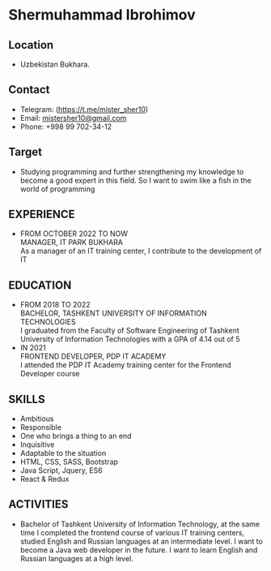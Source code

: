 # Shermuhammad Ibrohimov
## Location
- Uzbekistan Bukhara. 
## Contact
- Telegram: (https://t.me/mister_sher10)
- Email: mistersher10@gmail.com
- Phone: +998 99 702-34-12
## Target
- Studying programming and further strengthening my knowledge to become a good expert in this field. So I want to swim like a fish in the world of programming
## EXPERIENCE
- FROM OCTOBER 2022 TO NOW <br>
  MANAGER, IT PARK BUKHARA <br>
  As a manager of an IT training center, I contribute to the development of IT
## EDUCATION
- FROM 2018 TO 2022 <br>
  BACHELOR, TASHKENT UNIVERSITY OF INFORMATION TECHNOLOGIES <br>
  I graduated from the Faculty of Software Engineering of Tashkent University of Information Technologies with a GPA of 4.14 out of 5
- IN 2021 <br>
  FRONTEND DEVELOPER, PDP IT ACADEMY <br>
  I attended the PDP IT Academy training center for the Frontend Developer course
## SKILLS
- Ambitious
- Responsible
- One who brings a thing to an end
- Inquisitive
- Adaptable to the situation
- HTML, CSS, SASS, Bootstrap
- Java Script, Jquery, ES6
- React & Redux
## ACTIVITIES
- Bachelor of Tashkent University of Information Technology, at the same time I completed the frontend course of various IT training centers, studied English and Russian languages at an intermediate level. I want to become a Java web developer in the future. I want to learn English and Russian languages at a high level.

